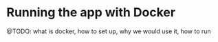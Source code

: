 # Running the app with Docker

@TODO: what is docker, how to set up, why we would use it, how to run
